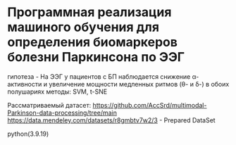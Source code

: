# Программная реализация машиного обучения для определения биомаркеров болезни Паркинсона по ЭЭГ
гипотеза - На ЭЭГ у пациентов с БП наблюдается снижение α-активности и увеличение мощности медленных ритмов (θ- и δ-) в обоих полушариях
методы: SVM, t-SNE 

Рассматриваемый датасет:
https://github.com/AccSrd/multimodal-Parkinson-data-processing/tree/main
https://data.mendeley.com/datasets/r8gmbtv7w2/3 - Prepared DataSet


python(3.9.19)